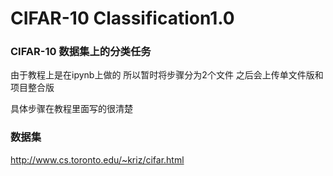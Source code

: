 # CIFAR-10 Classification1.0

### CIFAR-10 数据集上的分类任务

由于教程上是在ipynb上做的 所以暂时将步骤分为2个文件 之后会上传单文件版和项目整合版

具体步骤在教程里面写的很清楚

### 数据集

 http://www.cs.toronto.edu/~kriz/cifar.html 